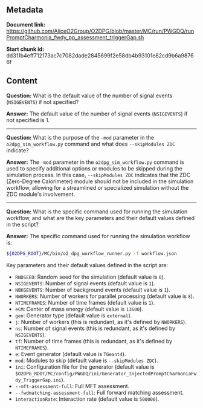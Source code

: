 ## Metadata

**Document link:** https://github.com/AliceO2Group/O2DPG/blob/master/MC/run/PWGDQ/runPromptCharmonia_fwdy_pp_assessment_triggerGap.sh

**Start chunk id:** dd311b4eff712173ac7c7082dade2845699f2e58db4b93101e82cd9b6a98766f

## Content

**Question:** What is the default value of the number of signal events (`NSIGEVENTS`) if not specified?

**Answer:** The default value of the number of signal events (`NSIGEVENTS`) if not specified is 1.

---

**Question:** What is the purpose of the `-mod` parameter in the `o2dpg_sim_workflow.py` command and what does `--skipModules ZDC` indicate?

**Answer:** The `-mod` parameter in the `o2dpg_sim_workflow.py` command is used to specify additional options or modules to be skipped during the simulation process. In this case, `--skipModules ZDC` indicates that the ZDC (Zero-Degree Calorimeter) module should not be included in the simulation workflow, allowing for a streamlined or specialized simulation without the ZDC module's involvement.

---

**Question:** What is the specific command used for running the simulation workflow, and what are the key parameters and their default values defined in the script?

**Answer:** The specific command used for running the simulation workflow is:

```bash
${O2DPG_ROOT}/MC/bin/o2_dpg_workflow_runner.py -f workflow.json
```

Key parameters and their default values defined in the script are:

- `RNDSEED`: Random seed for the simulation (default value is `0`).
- `NSIGEVENTS`: Number of signal events (default value is `1`).
- `NBKGEVENTS`: Number of background events (default value is `1`).
- `NWORKERS`: Number of workers for parallel processing (default value is `8`).
- `NTIMEFRAMES`: Number of time frames (default value is `1`).
- `eCM`: Center of mass energy (default value is `13600`).
- `gen`: Generator type (default value is `external`).
- `j`: Number of workers (this is redundant, as it's defined by `NWORKERS`).
- `ns`: Number of signal events (this is redundant, as it's defined by `NSIGEVENTS`).
- `tf`: Number of time frames (this is redundant, as it's defined by `NTIMEFRAMES`).
- `e`: Event generator (default value is `TGeant4`).
- `mod`: Modules to skip (default value is `--skipModules ZDC`).
- `ini`: Configuration file for the generator (default value is `$O2DPG_ROOT/MC/config/PWGDQ/ini/Generator_InjectedPromptCharmoniaFwdy_TriggerGap.ini`).
- `--mft-assessment-full`: Full MFT assessment.
- `--fwdmatching-assessment-full`: Full forward matching assessment.
- `interactionRate`: Interaction rate (default value is `500000`).